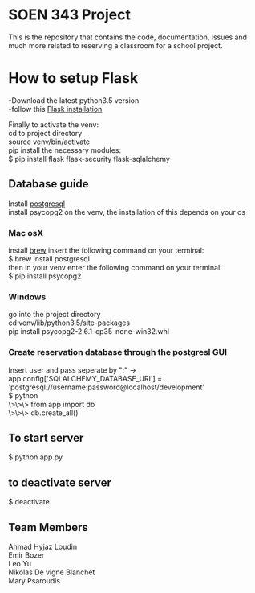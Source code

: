 # SOEN 343 Project

This is the repository that contains the code, documentation, issues and much more related to reserving a classroom for a school project.
<br />

<h1>How to setup Flask</h1>
-Download the latest python3.5 version<br />
-follow this <a href="http://flask.pocoo.org/docs/0.11/installation/">Flask installation</a><br />

Finally to activate the venv:<br />
cd to project directory<br />
source venv/bin/activate<br />
pip install the necessary modules: <br />
$ pip install flask flask-security flask-sqlalchemy<br />
<h2>Database guide</h2>
Install <a href="https://www.postgresql.org/download/">postgresql</a><br />
install psycopg2 on the venv, the installation of this depends on your os<br />
<h3>Mac osX</h3>
install <a href="http://brew.sh/">brew</a>
insert the following command on your terminal: <br />
$ brew install postgresql<br />
then in your venv enter the following command on your terminal:<br />
$ pip install psycopg2 <br />

<h3>Windows</h3>
go into the project directory<br />
cd venv/lib/python3.5/site-packages <br />
pip install psycopg2-2.6.1-cp35-none-win32.whl<br />

<h3>Create reservation database through the postgresl GUI</h3>
Insert user and pass seperate by ":" -> app.config['SQLALCHEMY_DATABASE_URI'] = 'postgresql://username:password@localhost/development'<br />
$ python<br />
\>\>\> from app import db<br />
\>\>\> db.create_all()<br />

<h2>To start server</h2>
$ python app.py <br />

<h2>to deactivate server</h2>
$ deactivate <br />

## Team Members

Ahmad Hyjaz Loudin <br />
Emir Bozer <br />
Leo Yu <br />
Nikolas De vigne Blanchet<br />
Mary Psaroudis<br />
